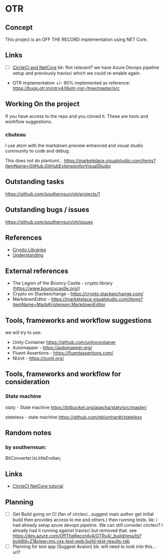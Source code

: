 # OTR

## Concept

This project is an OFF THE RECORD implementation using NET Core.

## Links

+ [ ] [CircleCI and NetCore](https://dev.to/herocod3r/setup-a-ci-cd-pipeline-for-net-core-with-circleci-292d)
bk: Not relevant? we have Azure Devops pipeline setup and previously travisci which we could re-enable again.

+ OTR implementation +/- 90% implemented as reference:
https://bugs.otr.im/otrv4/libotr-ng/-/tree/master/src

## Working On the project

If you have access to the repo and you cloned it.  These are tools and workflow suggestions.

### cbuteau

I use atom with the markdown preview enhanced
and visual studio community to code and debug.

This does not do plantuml...
https://marketplace.visualstudio.com/items?itemName=GitHub.GitHubExtensionforVisualStudio

## Outstanding tasks

https://github.com/southernsun/otr/projects/1

## Outstanding bugs / issues

https://github.com/southernsun/otr/issues

## References

+ [Crypto Libraries](./necessary_algo_libraries.md)
+ [Understanding](./understanding_otr.md)

## External references
+ The Legion of the Bouncy Castle - crypto library (https://www.bouncycastle.org/)
+ Crypto on Stackexchange - https://crypto.stackexchange.com/
+ MarkdownEditor - https://marketplace.visualstudio.com/items?itemName=MadsKristensen.MarkdownEditor


## Tools, frameworks and workflow suggestions

we will try to use:

+ Unity Container https://github.com/unitycontainer
+ Automapper - https://automapper.org/
+ Fluent Assertions - https://fluentassertions.com/
+ NUnit - https://nunit.org/

## Tools, frameworks and workflow for consideration

### State machine
staty - State machine
https://bitbucket.org/apacha/staty/src/master/

stateless - state machine
https://github.com/nblumhardt/stateless

## Random notes

### by southernsun:

BitConverter.IsLittleEndian;

## Links

+ [CircleCI NetCore tutorial](https://dev.to/herocod3r/setup-a-ci-cd-pipeline-for-net-core-with-circleci-292d)

## Planning
 + [ ] Get Build going on CI (fan of circleci...suggest main author get initial build then provides access to me and others.) then running tests.
 bk: i had already setup azure devops pipeline. We can still consider circleci? I already had it running against travisci but removed that. see https://dev.azure.com/OffTheRecordv4/OTRv4/_build/results?buildId=21&view=ms.vss-test-web.build-test-results-tab
 + [ ] Planning for test app (Suggest Avalon)
 bk: will need to look into this... url?
